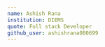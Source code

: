 ```yaml
---
name: Ashish Rana
institution: DIEMS
quote: Full stack Developer
github_user: ashishrana080699
---
```

